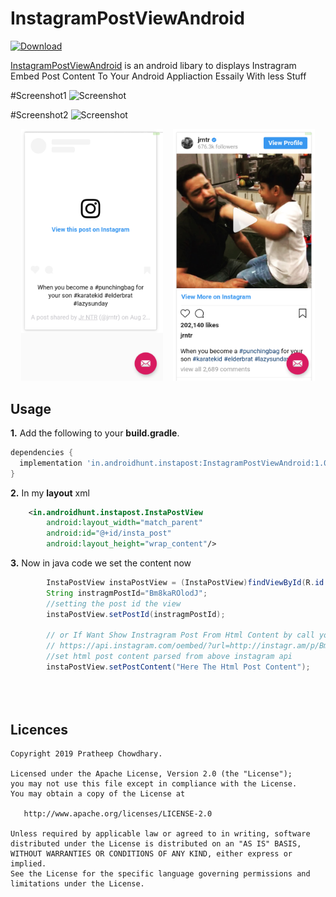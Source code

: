 InstagramPostViewAndroid
===============

 [ ![Download](https://api.bintray.com/packages/pratheepchowdhary/maven/InstagramPostViewAndroid/images/download.svg) ](https://bintray.com/pratheepchowdhary/maven/InstagramPostViewAndroid/_latestVersion)

[InstagramPostViewAndroid](https://www.androidhunt.in)  is an android libary to displays Instragram Embed Post Content To Your Android Appliaction Essaily With less Stuff

#Screenshot1
![Screenshot](https://github.com/pratheepchowdhary/InstagramPostViewAndroid/blob/master/screenshot/Screenshot_in.androidhunt.instasample.png=750x250)

#Screenshot2
![Screenshot](https://github.com/pratheepchowdhary/InstagramPostViewAndroid/blob/master/screenshot/Screenshotin.androidhunt.instasample.png=750x250)
<div align="center">
        <img width="45%" src="https://github.com/pratheepchowdhary/InstagramPostViewAndroid/blob/master/screenshot/Screenshot_in.androidhunt.instasample.png" alt="While Post Loading" title="While Post Loading"</img>
        <img height="0" width="8px">
        <img width="45%" src="https://github.com/pratheepchowdhary/InstagramPostViewAndroid/blob/master/screenshot/Screenshotin.androidhunt.instasample.png" alt="After Post Loading" title="After Post Loading"></img>
</div>



Usage
-----

**1.** Add the following to your **build.gradle**.
```groovy
dependencies {
  implementation 'in.androidhunt.instapost:InstagramPostViewAndroid:1.0.3'
}
```
**2.** In my **layout** xml
```xml
    <in.androidhunt.instapost.InstaPostView
        android:layout_width="match_parent"
        android:id="@+id/insta_post"
        android:layout_height="wrap_content"/>
```

**3.** Now in java code we set the content now
```java
        InstaPostView instaPostView = (InstaPostView)findViewById(R.id.insta_post_view);
        String instragmPostId="Bm8kaROlodJ";
        //setting the post id the view
        instaPostView.setPostId(instragmPostId);
        
        // or If Want Show Instragram Post From Html Content by call your self Instagram api
        // https://api.instagram.com/oembed/?url=http://instagr.am/p/Bm8kaROlodJ 
        //set html post content parsed from above instagram api
        instaPostView.setPostContent("Here The Html Post Content");
        
        
        
```

Licences
--------
    Copyright 2019 Pratheep Chowdhary.

    Licensed under the Apache License, Version 2.0 (the "License");
    you may not use this file except in compliance with the License.
    You may obtain a copy of the License at

       http://www.apache.org/licenses/LICENSE-2.0

    Unless required by applicable law or agreed to in writing, software
    distributed under the License is distributed on an "AS IS" BASIS,
    WITHOUT WARRANTIES OR CONDITIONS OF ANY KIND, either express or implied.
    See the License for the specific language governing permissions and
    limitations under the License.
